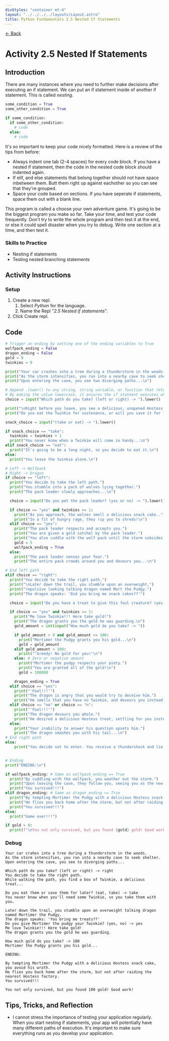 ```yaml
---
divStyles: "container mt-4"
layout: "../../../../layouts/Layout.astro"
title: Python Fundamentals 2.5 Nested If Statements
---
```


[← Back](/courses/python-fundamentals/)

# Activity 2.5 Nested If Statements

## Introduction

There are many instances where you need to further make decisions after executing an if statement. We can put an if statement inside of another if statement. This is called _nesting_.

```python
some_condition = True
some_other_condition = True

if some_condition:
  if some_other_condition:
    # code
  else:
    # code
```

It's so important to keep your code nicely formatted. Here is a review of the tips from before:

- Always indent one tab (2-4 spaces) for every code block. If you have a nested if statement, then the code in the nested code block should indented again.
- If elif, and else statements that belong together should not have space inbetween them. Butt them right up against eachother so you can see that they're grouped.
- Space your code based on sections. If you have seperate if statements, space them out with a blank line.

This program is called a choose your own adventure game. It's going to be the biggest program you make so far. Take your time, and test your code frequently. Don't try to write the whole program and then test it at the end, or else it could spell disaster when you try to debug. Write one section at a time, and then test it.

### Skills to Practice

- Nesting if statements
- Testing nested branching statements

## Activity Instructions

### Setup

1. Create a new repl.
   1. Select _Python_ for the language.
   2. Name the Repl "_2.5 Nested if statements_".
2. Click Create repl.

## Code

```python
# Trigger an ending by setting one of the ending variables to True
wolfpack_ending = False
dragon_ending = False
gold = 0
twinkies = 0

print("Your car crashes into a tree during a thunderstorm in the woods.")
print("As the storm intensifies, you run into a nearby cave to seek shelter.")
print("Upon entering the cave, you see two diverging paths...\n")

# Append .lower() to any string, string variable, or function that returns a string.
# By making the value lowercase, it ensures the if statment executes whether they type "Left" or "left".
choice = input("Which path do you take? (left or right) -> ").lower()

print("\nRight before you leave, you see a delicious, unopened Hostess Twinkie.")
print("Do you eat the Twinkie for sustenance, or will you save it for later?")

snack_choice = input("(take or eat) -> ").lower()

if snack_choice == "take":
  twinkies = twinkies + 1
  print("You never know when a Twinkie will come in handy...\n")
elif snack_choice == "eat":
  print("It's going to be a long night, so you decide to eat it.\n")
else:
  print("You leave the twinkie alone.\n")

# Left -> Wolfpack
# Right -> Dragon
if choice == "left":
  print("You decide to take the left path.")
  print("You stumble into a pack of wolves lying together.")
  print("The pack leader slowly approaches...\n")

  choice = input("Do you pet the pack leader? (yes or no) -> ").lower()

  if choice == "yes" and twinkies >= 1:
    print("As you approach, the wolves smell a delicious snack cake..")
    print("In a fit of hungry rage, they rip you to shreds!\n")
  elif choice == "yes":
    print("The pack leader respects and accepts you.")
    print("You are given a gold satchel by the pack leader.")
    print("You also cuddle with the wolf pack until the storm subsides...\n")
    gold = 5
    wolfpack_ending = True
  else:
    print("The pack leader senses your fear.")
    print("The entire pack crowds around you and devours you...\n")

# End left path
elif choice == "right":
  print("You decide to take the right path.")
  print("\nLater down the trail, you stumble upon an overweight,")
  print("repulsive looking talking dragon named Mort the Pudgy.")
  print("The dragon speaks: 'Did you bring me snack cakes??'")

  choice = input("Do you have a treat to give this foul creature? (yes, no) -> ")

  if choice == "yes" and twinkies >= 1:
    print("Me love Twinkie!!! Here take gold!")
    print("The dragon grants you the gold he was guarding.\n")
    gold_amount = int(input("How much gold do you take? -> "))

    if gold_amount > 0 and gold_amount <= 100:
      print("Mortimer the Pudgy grants you his gold...\n")
      gold = gold_amount
    elif gold_amount > 100:
      print("'Greedy! No gold for you!'\n")
    else: # Zero or negative amount
      print("Mortimer the pudgy respects your piety.")
      print("You are granted all of the gold!\n")
      gold = 100000

    dragon_ending = True
  elif choice == "yes":
    print("'Fool!!!'")
    print("The dragon is angry that you would try to deceive him.")
    print("He smells that you have no Twinkie, and devours you instead...")
  elif choice == "no" or choice == "n":
    print("'Fool!!!'")
    print("The dragon devours you whole.")
    print("He desired a delicious Hostess treat, settling for you instead...\n")
  else:
    print("Your inability to answer his question upsets him.")
    print("The dragon smashes you with his tail...\n")
# End right path
else:
    print("You decide not to enter. You receive a thundershock and lie in the storm...\n")


# Ending
print("ENDING:\n")

if wolfpack_ending: # Same as wolfpack_ending == True
  print("By cuddling with the wolfpack, you weather out the storm.")
  print("Upon leaving the cave, they follow you, seeing you as the new pack leader.")
  print("You survived!!!")
elif dragon_ending: # Same as dragon_ending == True
  print("By tempting Mortimer the Pudgy with a delicious Hostess snack cake, you avoid his wrath.")
  print("He flies you back home after the storm, but not after raiding the nearest Hostess factory.")
  print("You survived!!!")
else:
  print("Game over!!!")

if gold > 0:
  print(f"\nYou not only survived, but you found {gold} gold! Good work!")
```

### Debug

```
Your car crahes into a tree during a thunderstorm in the woods.
As the storm intensifies, you run into a nearby cave to seek shelter.
Upon entering the cave, you see to diverging paths...

Which path do you take? (left or right) -> right
You decide to take the right path.
While walking the path, you find a box of Twinkie, a delicious treat...

Do you eat them or save them for later? (eat, take) -> take
You never know when you'll need some Twinkie, so you take them with you.

Later down the trail, you stumble upon an overweight talking dragon named Mortimer the Pudgy.
The dragon speaks: 'You bring me treats??'
Do you give Mortimer the pudgy your Twinkie? (yes, no) -> yes
Me love Twinkie!!! Here take gold!
The dragon grants you the gold he was guarding.

How much gold do you take? -> 100
Mortimer the Pudgy grants you his gold...

ENDING:

By tempting Mortimer the Pudgy with a delicious Hostess snack cake, you avoid his wrath.
He flies you back home after the storm, but not after raiding the nearest Hostess factory.
You survived!!!

You not only survived, but you found 100 gold! Good work!
```

## Tips, Tricks, and Reflection

- I cannot stress the importance of testing your application regularly. When you start nesting if statements, your app will potentially have many different paths of execution. It's important to make sure everything runs as you develop your application.
